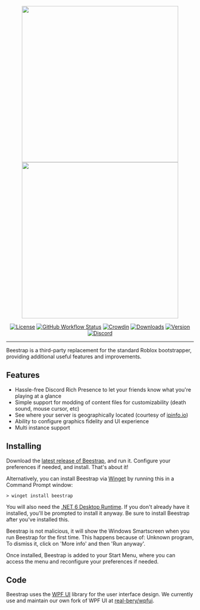 <p align="center">
    <img src="https://github.com/real-bery/beestrap/raw/main/Beestrap.png#gh-dark-mode-only" width="420">
    <img src="https://github.com/real-bery/beestrap/raw/main/Beestrap.png#gh-light-mode-only" width="420">
</p>

<div align="center">

[![License][shield-repo-license]][repo-license]
[![GitHub Workflow Status][shield-repo-workflow]][repo-actions]
[![Crowdin][shield-crowdin-status]][crowdin-project]
[![Downloads][shield-repo-releases]][repo-releases]
[![Version][shield-repo-latest]][repo-latest]
[![Discord][shield-discord-server]][discord-invite]

</div>

----

Beestrap is a third-party replacement for the standard Roblox bootstrapper, providing additional useful features and improvements.

## Features

- Hassle-free Discord Rich Presence to let your friends know what you're playing at a glance
- Simple support for modding of content files for customizability (death sound, mouse cursor, etc)
- See where your server is geographically located (courtesy of [ipinfo.io](https://ipinfo.io))
- Ability to configure graphics fidelity and UI experience
- Multi instance support

## Installing
Download the [latest release of Beestrap](https://github.com/real-bery/beestrap/releases/latest), and run it. Configure your preferences if needed, and install. That's about it!

Alternatively, you can install Beestrap via [Winget](https://winstall.app/apps/bery.Beestrap) by running this in a Command Prompt window:
```
> winget install beestrap
```

You will also need the [.NET 6 Desktop Runtime](https://aka.ms/dotnet-core-applaunch?missing_runtime=true&arch=x64&rid=win11-x64&apphost_version=6.0.16&gui=true). If you don't already have it installed, you'll be prompted to install it anyway. Be sure to install Beestrap after you've installed this.

Beestrap is not malicious, it will show the Windows Smartscreen when you run Beestrap for the first time. This happens because of: Unknown program, To dismiss it, click on 'More info' and then 'Run anyway'.

Once installed, Beestrap is added to your Start Menu, where you can access the menu and reconfigure your preferences if needed.

## Code

Beestrap uses the [WPF UI](https://github.com/lepoco/wpfui) library for the user interface design. We currently use and maintain our own fork of WPF UI at [real-bery/wpfui](https://github.com/real-bery/wpfui).


[shield-repo-license]:  https://img.shields.io/github/license/real-bery/beestrap
[shield-repo-workflow]: https://img.shields.io/github/actions/workflow/status/real-bery/beestrap/ci-release.yml?branch=main&label=builds
[shield-repo-releases]: https://img.shields.io/github/downloads/real-bery/beestrap/latest/total?color=f6ff00
[shield-repo-latest]:   https://img.shields.io/github/v/release/real-bery/beestrap?color=f6ff00

[shield-crowdin-status]: https://badges.crowdin.net/bloxstrap/localized.svg
[shield-discord-server]: https://img.shields.io/discord/1316144065527545946?logo=discord&logoColor=white&label=discord&color=f6ff00

[repo-license]:  https://github.com/real-bery/beestrap/blob/main/LICENSE
[repo-actions]:  https://github.com/real-bery/beestrap/actions
[repo-releases]: https://github.com/real-bery/beestrap/releases
[repo-latest]:   https://github.com/real-bery/beestrap/releases/latest

[crowdin-project]: https://crowdin.com/project/beestrap
[discord-invite]:  https://discord.gg/UB2mgfmT3X
